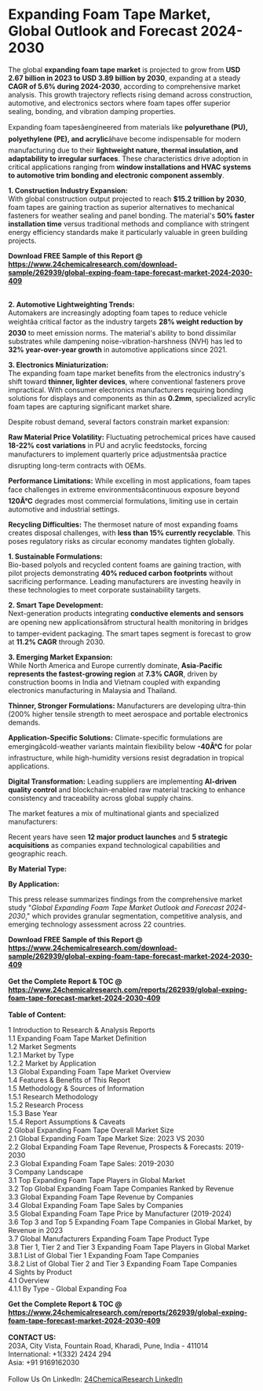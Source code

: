 <h1>Expanding Foam Tape Market, Global Outlook and Forecast 2024-2030</h1><p>The global <strong>expanding foam tape market</strong> is projected to grow from <strong>USD 2.67 billion in 2023 to USD 3.89 billion by 2030</strong>, expanding at a steady <strong>CAGR of 5.6% during 2024-2030</strong>, according to comprehensive market analysis. This growth trajectory reflects rising demand across construction, automotive, and electronics sectors where foam tapes offer superior sealing, bonding, and vibration damping properties.</p><p>Expanding foam tapesâengineered from materials like <strong>polyurethane (PU), polyethylene (PE), and acrylic</strong>âhave become indispensable for modern manufacturing due to their <strong>lightweight nature, thermal insulation, and adaptability to irregular surfaces</strong>. These characteristics drive adoption in critical applications ranging from <strong>window installations and HVAC systems to automotive trim bonding and electronic component assembly</strong>.</p><p><strong>1. Construction Industry Expansion:</strong><br>
With global construction output projected to reach <strong>$15.2 trillion by 2030</strong>, foam tapes are gaining traction as superior alternatives to mechanical fasteners for weather sealing and panel bonding. The material's <strong>50% faster installation time</strong> versus traditional methods and compliance with stringent energy efficiency standards make it particularly valuable in green building projects.</p><div><b>Download FREE Sample of this Report @ 
            <a href="https://www.24chemicalresearch.com/download-sample/262939/global-exping-foam-tape-forecast-market-2024-2030-409">
            https://www.24chemicalresearch.com/download-sample/262939/global-exping-foam-tape-forecast-market-2024-2030-409</a></b></div><br><p><strong>2. Automotive Lightweighting Trends:</strong><br>
Automakers are increasingly adopting foam tapes to reduce vehicle weightâa critical factor as the industry targets <strong>28% weight reduction by 2030</strong> to meet emission norms. The material's ability to bond dissimilar substrates while dampening noise-vibration-harshness (NVH) has led to <strong>32% year-over-year growth</strong> in automotive applications since 2021.</p><p><strong>3. Electronics Miniaturization:</strong><br>
The expanding foam tape market benefits from the electronics industry's shift toward <strong>thinner, lighter devices</strong>, where conventional fasteners prove impractical. With consumer electronics manufacturers requiring bonding solutions for displays and components as thin as <strong>0.2mm</strong>, specialized acrylic foam tapes are capturing significant market share.</p><p>Despite robust demand, several factors constrain market expansion:</p><p><strong>Raw Material Price Volatility:</strong> Fluctuating petrochemical prices have caused <strong>18-22% cost variations</strong> in PU and acrylic feedstocks, forcing manufacturers to implement quarterly price adjustmentsâa practice disrupting long-term contracts with OEMs.</p><p><strong>Performance Limitations:</strong> While excelling in most applications, foam tapes face challenges in extreme environmentsâcontinuous exposure beyond <strong>120Â°C</strong> degrades most commercial formulations, limiting use in certain automotive and industrial settings.</p><p><strong>Recycling Difficulties:</strong> The thermoset nature of most expanding foams creates disposal challenges, with <strong>less than 15% currently recyclable</strong>. This poses regulatory risks as circular economy mandates tighten globally.</p><p><strong>1. Sustainable Formulations:</strong><br>
Bio-based polyols and recycled content foams are gaining traction, with pilot projects demonstrating <strong>40% reduced carbon footprints</strong> without sacrificing performance. Leading manufacturers are investing heavily in these technologies to meet corporate sustainability targets.</p><p><strong>2. Smart Tape Development:</strong><br>
Next-generation products integrating <strong>conductive elements and sensors</strong> are opening new applicationsâfrom structural health monitoring in bridges to tamper-evident packaging. The smart tapes segment is forecast to grow at <strong>11.2% CAGR</strong> through 2030.</p><p><strong>3. Emerging Market Expansion:</strong><br>
While North America and Europe currently dominate, <strong>Asia-Pacific represents the fastest-growing region</strong> at <strong>7.3% CAGR</strong>, driven by construction booms in India and Vietnam coupled with expanding electronics manufacturing in Malaysia and Thailand.</p><p><strong>Thinner, Stronger Formulations:</strong> Manufacturers are developing ultra-thin (200% higher tensile strength to meet aerospace and portable electronics demands.</p><p><strong>Application-Specific Solutions:</strong> Climate-specific formulations are emergingâcold-weather variants maintain flexibility below <strong>-40Â°C</strong> for polar infrastructure, while high-humidity versions resist degradation in tropical applications.</p><p><strong>Digital Transformation:</strong> Leading suppliers are implementing <strong>AI-driven quality control</strong> and blockchain-enabled raw material tracking to enhance consistency and traceability across global supply chains.</p><p>The market features a mix of multinational giants and specialized manufacturers:</p><p>Recent years have seen <strong>12 major product launches</strong> and <strong>5 strategic acquisitions</strong> as companies expand technological capabilities and geographic reach.</p><p><strong>By Material Type:</strong></p><p><strong>By Application:</strong></p><p>This press release summarizes findings from the comprehensive market study "<em>Global Expanding Foam Tape Market Outlook and Forecast 2024-2030</em>," which provides granular segmentation, competitive analysis, and emerging technology assessment across 22 countries.</p><div><b>Download FREE Sample of this Report @ 
            <a href="https://www.24chemicalresearch.com/download-sample/262939/global-exping-foam-tape-forecast-market-2024-2030-409">
            https://www.24chemicalresearch.com/download-sample/262939/global-exping-foam-tape-forecast-market-2024-2030-409</a></b></div><br><div><b>Get the Complete Report & TOC @ 
            <a href="https://www.24chemicalresearch.com/reports/262939/global-exping-foam-tape-forecast-market-2024-2030-409">
            https://www.24chemicalresearch.com/reports/262939/global-exping-foam-tape-forecast-market-2024-2030-409</a></b></div><br>
            <b>Table of Content:</b><p>1 Introduction to Research & Analysis Reports<br />
    1.1 Expanding Foam Tape Market Definition<br />
    1.2 Market Segments<br />
        1.2.1 Market by Type<br />
        1.2.2 Market by Application<br />
    1.3 Global Expanding Foam Tape Market Overview<br />
    1.4 Features & Benefits of This Report<br />
    1.5 Methodology & Sources of Information<br />
        1.5.1 Research Methodology<br />
        1.5.2 Research Process<br />
        1.5.3 Base Year<br />
        1.5.4 Report Assumptions & Caveats<br />
2 Global Expanding Foam Tape Overall Market Size<br />
    2.1 Global Expanding Foam Tape Market Size: 2023 VS 2030<br />
    2.2 Global Expanding Foam Tape Revenue, Prospects & Forecasts: 2019-2030<br />
    2.3 Global Expanding Foam Tape Sales: 2019-2030<br />
3 Company Landscape<br />
    3.1 Top Expanding Foam Tape Players in Global Market<br />
    3.2 Top Global Expanding Foam Tape Companies Ranked by Revenue<br />
    3.3 Global Expanding Foam Tape Revenue by Companies<br />
    3.4 Global Expanding Foam Tape Sales by Companies<br />
    3.5 Global Expanding Foam Tape Price by Manufacturer (2019-2024)<br />
    3.6 Top 3 and Top 5 Expanding Foam Tape Companies in Global Market, by Revenue in 2023<br />
    3.7 Global Manufacturers Expanding Foam Tape Product Type<br />
    3.8 Tier 1, Tier 2 and Tier 3 Expanding Foam Tape Players in Global Market<br />
        3.8.1 List of Global Tier 1 Expanding Foam Tape Companies<br />
        3.8.2 List of Global Tier 2 and Tier 3 Expanding Foam Tape Companies<br />
4 Sights by Product<br />
    4.1 Overview<br />
        4.1.1 By Type - Global Expanding Foa</p><div><b>Get the Complete Report & TOC @ 
            <a href="https://www.24chemicalresearch.com/reports/262939/global-exping-foam-tape-forecast-market-2024-2030-409">
            https://www.24chemicalresearch.com/reports/262939/global-exping-foam-tape-forecast-market-2024-2030-409</a></b></div><br><b>CONTACT US:</b><br>
            203A, City Vista, Fountain Road, Kharadi, Pune, India - 411014<br>
            International: +1(332) 2424 294<br>
            Asia: +91 9169162030 <br><br>
            Follow Us On LinkedIn: <a href="https://www.linkedin.com/company/24chemicalresearch/">24ChemicalResearch LinkedIn</a>